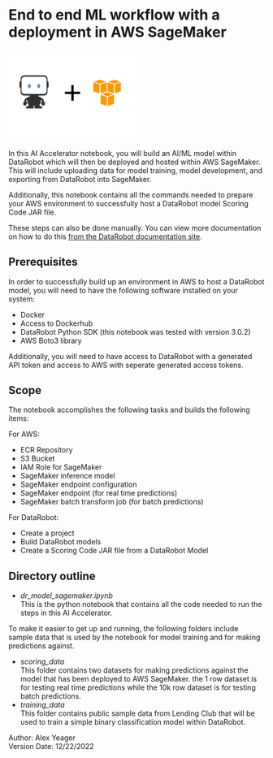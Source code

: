 # End to end ML workflow with a deployment in AWS SageMaker

<img src="images/DR%20and%20AWS%20Better%20Together.svg" width="250"/>
  
In this AI Accelerator notebook, you will build an AI/ML model within DataRobot which will then be deployed and hosted within AWS SageMaker. This will include uploading data for model training, model development, and exporting from DataRobot into SageMaker.  

Additionally, this notebook contains all the commands needed to prepare your AWS environment to successfully host a DataRobot model Scoring Code JAR file.  
  
These steps can also be done manually. You can view more documentation on how to do this [from the DataRobot documentation site](https://docs.datarobot.com/en/docs/platform/integrations/aws/sc-sagemaker.html#use-scoring-code-with-aws-sagemaker).

## Prerequisites

In order to successfully build up an environment in AWS to host a DataRobot model, you will need to have the following software installed on your system:
- Docker
- Access to Dockerhub
- DataRobot Python SDK (this notebook was tested with version 3.0.2)
- AWS Boto3 library

Additionally, you will need to have access to DataRobot with a generated API token and access to AWS with seperate generated access tokens.

## Scope

The notebook accomplishes the following tasks and builds the following items:

For AWS:

- ECR Repository
- S3 Bucket
- IAM Role for SageMaker
- SageMaker inference model
- SageMaker endpoint configuration
- SageMaker endpoint (for real time predictions)
- SageMaker batch transform job (for batch predictions)
  
For DataRobot:
- Create a project
- Build DataRobot models
- Create a Scoring Code JAR file from a DataRobot Model
  
## Directory outline

- *dr_model_sagemaker.ipynb*  
This is the python notebook that contains all the code needed to run the steps in this AI Accelerator.  
  
To make it easier to get up and running, the following folders include sample data that is used by the notebook for model training and for making predictions against.
- *scoring_data*  
This folder contains two datasets for making predictions against the model that has been deployed to AWS SageMaker. the 1 row dataset is for testing real time predictions while the 10k row dataset is for testing batch predictions.
- *training_data*  
This folder contains public sample data from Lending Club that will be used to train a simple binary classification model within DataRobot.

Author: Alex Yeager \
Version Date: 12/22/2022
